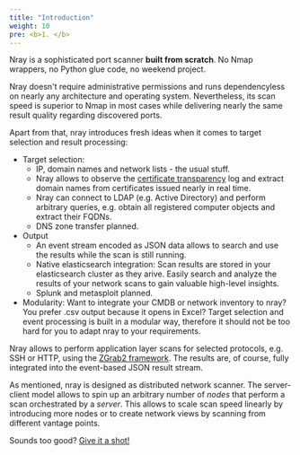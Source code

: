 ```yaml
---
title: "Introduction"
weight: 10
pre: <b>1. </b>
---
```


Nray is a sophisticated port scanner **built from scratch**. No Nmap wrappers, no Python glue code, no weekend project.

Nray doesn't require administrative permissions and runs dependencyless on nearly any architecture and operating system. 
Nevertheless, its scan speed is superior to Nmap in most cases while delivering nearly the same result quality regarding discovered ports.

Apart from that, nray introduces fresh ideas when it comes to target selection and result processing:

- Target selection:
  - IP, domain names and network lists - the usual stuff.
  - Nray allows to observe the [certificate transparency](https://en.wikipedia.org/wiki/Certificate_Transparency) log and extract domain names from certificates issued nearly in real time.
  - Nray can connect to LDAP (e.g. Active Directory) and perform arbitrary queries, e.g. obtain all registered computer objects and extract their FQDNs.
  - DNS zone transfer planned.
- Output
  - An event stream encoded as JSON data allows to search and use the results while the scan is still running.
  - Native elasticsearch integration: Scan results are stored in your elasticsearch cluster as they arive. Easily search and analyze the results of your network scans to gain valuable high-level insights.
  - Splunk and metasploit planned.
- Modularity: Want to integrate your CMDB or network inventory to nray? You prefer .csv output because it opens in Excel? Target selection and event processing is built in a modular way, therefore it should not be too hard for you to adapt nray to your requirements.

Nray allows to perform application layer scans for selected protocols, e.g. SSH or HTTP, using the [ZGrab2 framework](https://github.com/zmap/zgrab2). 
The results are, of course, fully integrated into the event-based JSON result stream.

As mentioned, nray is designed as distributed network scanner. 
The server-client model allows to spin up an arbitrary number of *nodes* that perform a scan orchestrated by a *server*.
This allows to scale scan speed linearly by introducing more nodes or to create network views by scanning from different vantage points.

Sounds too good? [Give it a shot!](../installation/)